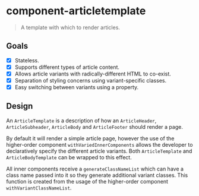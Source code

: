 # component-articletemplate
> A template with which to render articles.

## Goals

- [x] Stateless.
- [x] Supports different types of article content.
- [x] Allows article variants with radically-different HTML to co-exist.
- [x] Separation of styling concerns using variant-specific classes.  
- [x] Easy switching between variants using a property.

## Design

An `ArticleTemplate` is a description of how an `ArticleHeader`,
`ArticleSubheader`, `ArticleBody` and `ArticleFooter` should render a page.

By default it will render a simple article page, however the use of the
higher-order component `withVariedInnerComponents` allows the developer to
declaratively specify the different article variants. Both `ArticleTemplate`
and `ArticleBodyTemplate` can be wrapped to this effect.

All inner components receive a `generateClassNameList` which can have a
class name passed into it so they generate additional variant classes.
This function is created from the usage of the higher-order component `withVariantClassNameList`.
